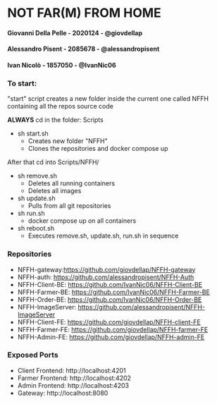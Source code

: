 # NOT FAR(M) FROM HOME

#### Giovanni Della Pelle - 2020124 - @giovdellap

#### Alessandro Pisent - 2085678 - @alessandropisent

#### Ivan Nicolò - 1857050 - @IvanNic06

### To start:

"start" script creates a new folder inside the current one called NFFH containing all the repos source code

**ALWAYS** cd in the folder: Scripts

- sh start.sh
  - Creates new folder "NFFH"
  - Clones the repositories and docker compose up

After that cd into Scripts/NFFH/

- sh remove.sh
  - Deletes all running containers
  - Deletes all images
- sh update.sh
  - Pulls from all git repositories
- sh run.sh
  - docker compose up on all containers
- sh reboot.sh
  - Executes remove.sh, update.sh, run.sh in sequence


### Repositories

- NFFH-gateway:https://github.com/giovdellap/NFFH-gateway
- NFFH-auth: https://github.com/alessandropisent/NFFH-Auth
- NFFH-Client-BE: https://github.com/IvanNic06/NFFH-Client-BE
- NFFH-Farmer-BE: https://github.com/IvanNic06/NFFH-Farmer-BE
- NFFH-Order-BE: https://github.com/IvanNic06/NFFH-Order-BE
- NFFH-ImageServer: https://github.com/alessandropisent/NFFH-ImageServer
- NFFH-Client-FE: https://github.com/giovdellap/NFFH-client-FE
- NFFH-Farmer-FE: https://github.com/giovdellap/NFFH-farmer-FE
- NFFH-Admin-FE: https://github.com/giovdellap/NFFH-admin-FE



### Exposed Ports

- Client Frontend: http://localhost:4201
- Farmer Frontend: http://localhost:4202
- Admin Frontend: http://localhost:4203
- Gateway: http://localhost:8080



